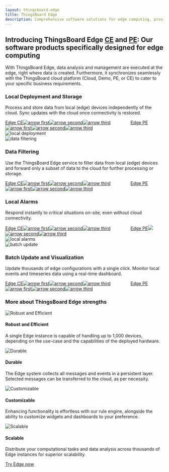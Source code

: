 ```yaml
---
layout: thingsboard-edge
title: ThingsBoard Edge
description: Comprehensive software solutions for edge computing, providing data analysis and management at the source of data creation.
---
```


<section id="intro">
	<main>
		<h1 class="intro_title">Introducing ThingsBoard Edge <a href="/docs/edge/getting-started-guides/what-is-edge/">CE</a> and <a href="/docs/pe/edge/getting-started-guides/what-is-edge/">PE</a>: Our software products specifically designed for edge computing</h1>
        <p class="labeling">With ThingsBoard Edge, data analysis and management are executed at the edge, right where data is created. Furthermore, it synchronizes seamlessly with the ThingsBoard cloud platform  (Cloud, Demo, PE, or CE) to cater to your specific business requirements.</p>
	</main>
</section>

<section id="local-deployment">
    <main>
        <div id="background">
            <div class="main1"></div><div class="small1"></div><div class="small2"></div><div class="small3"></div><div class="small4"></div>
        </div>
        <div class="block">
            <div class="feature-des"><h3 class="item-heading">Local Deployment and Storage</h3>
                <p>Process and store data from local (edge) devices independently of the cloud. Sync updates with the cloud once connectivity is restored.</p>
                <a class="read-more-button" href="/docs/edge/getting-started-guides/what-is-edge/">Edge CE<img class="arrow first" src="https://img.thingsboard.io/pe/read-more-arrow.svg" alt="arrow first"><img class="arrow second" src="https://img.thingsboard.io/pe/read-more-arrow.svg" alt="arrow second"><img class="arrow third" src="https://img.thingsboard.io/pe/read-more-arrow.svg" alt="arrow third"></a>
                <a class="read-more-button" style="margin-left: 60px;" href="/docs/pe/edge/getting-started-guides/what-is-edge/">Edge PE<img class="arrow first" src="https://img.thingsboard.io/pe/read-more-arrow.svg" alt="arrow first"><img class="arrow second" src="https://img.thingsboard.io/pe/read-more-arrow.svg" alt="arrow second"><img class="arrow third" src="https://img.thingsboard.io/pe/read-more-arrow.svg" alt="arrow third"></a>
            </div>
            <div class="block-img">
                <img src="https://img.thingsboard.io/edge/local-deployment.svg" alt="local deployment">
            </div>
        </div>
    </main>
</section>

<section id="data-filtering">
    <main>
        <div class="block">
            <div class="block-img">
                <img src="https://img.thingsboard.io/edge/data-filtering.svg" alt="data filtering">
            </div>
            <div class="feature-des"><h3 class="item-heading">Data Filtering</h3>
                <p>Use the ThingsBoard Edge service to filter data from local (edge) devices and forward only a subset of data to the cloud for further processing or storage.</p>
                <a class="read-more-button" href="/docs/edge/getting-started-guides/what-is-edge/">Edge CE<img class="arrow first" src="https://img.thingsboard.io/pe/read-more-arrow.svg" alt="arrow first"><img class="arrow second" src="https://img.thingsboard.io/pe/read-more-arrow.svg" alt="arrow second"><img class="arrow third" src="https://img.thingsboard.io/pe/read-more-arrow.svg" alt="arrow third"></a>
                <a class="read-more-button" style="margin-left: 60px;" href="/docs/pe/edge/getting-started-guides/what-is-edge/">Edge PE<img class="arrow first" src="https://img.thingsboard.io/pe/read-more-arrow.svg" alt="arrow first"><img class="arrow second" src="https://img.thingsboard.io/pe/read-more-arrow.svg" alt="arrow second"><img class="arrow third" src="https://img.thingsboard.io/pe/read-more-arrow.svg" alt="arrow third"></a>
            </div>
        </div>
    </main>
</section>

<section id="local-alarms">
    <main>
        <div id="background">
            <div class="main2"></div><div class="small5"></div><div class="small6"></div><div class="small7"></div>
        </div>
        <div class="block">
            <div class="feature-des"><h3 class="item-heading">Local Alarms</h3>
                <p>Respond instantly to critical situations on-site, even without cloud connectivity.</p>
                <a class="read-more-button" href="/docs/edge/getting-started-guides/what-is-edge/">Edge CE<img class="arrow first" src="https://img.thingsboard.io/pe/read-more-arrow.svg" alt="arrow first"><img class="arrow second" src="https://img.thingsboard.io/pe/read-more-arrow.svg" alt="arrow second"><img class="arrow third" src="https://img.thingsboard.io/pe/read-more-arrow.svg" alt="arrow third"></a>
                <a class="read-more-button" style="margin-left: 60px;" href="/docs/pe/edge/getting-started-guides/what-is-edge/">Edge PE<img class="arrow first" src="https://img.thingsboard.io/pe/read-more-arrow.svg"><img class="arrow second" src="https://img.thingsboard.io/pe/read-more-arrow.svg" alt="arrow second"><img class="arrow third" src="https://img.thingsboard.io/pe/read-more-arrow.svg" alt="arrow third"></a>
            </div>
            <div class="block-img">
                <img src="https://img.thingsboard.io/edge/local-alarms.svg" alt="local alarms">
            </div>
        </div>
    </main>
</section>

<section id="batch-update">
    <main>
        <div class="block">
            <div class="block-img">
                <img src="https://img.thingsboard.io/edge/batch-update.svg" alt="batch update">
            </div>
            <div class="feature-des"><h3 class="item-heading">Batch Update and Visualization</h3>
                <p>Update thousands of edge configurations with a single click. Monitor local events and timeseries data using a real-time dashboard.</p>
                <a class="read-more-button" href="/docs/edge/getting-started-guides/what-is-edge/">Edge CE<img class="arrow first" src="https://img.thingsboard.io/pe/read-more-arrow.svg" alt="arrow first"><img class="arrow second" src="https://img.thingsboard.io/pe/read-more-arrow.svg" alt="arrow second"><img class="arrow third" src="https://img.thingsboard.io/pe/read-more-arrow.svg" alt="arrow third"></a>
                <a class="read-more-button" style="margin-left: 60px;" href="/docs/pe/edge/getting-started-guides/what-is-edge/">Edge PE<img class="arrow first" src="https://img.thingsboard.io/pe/read-more-arrow.svg" alt="arrow first"><img class="arrow second" src="https://img.thingsboard.io/pe/read-more-arrow.svg" alt="arrow second"><img class="arrow third" src="https://img.thingsboard.io/pe/read-more-arrow.svg" alt="arrow third"></a>
            </div>
        </div>
    </main>
</section>


<section id="bottom-features">
    <main>
        <div id="background">
            <div class="main3"></div><div class="small8"></div>
        </div>
        <h3>More about ThingsBoard Edge strengths</h3>
        <div class="cards row">
            <div class="col-lg-6">
                <div class="block">
                    <img src="https://img.thingsboard.io/edge/robust-icon.svg" alt="Robust and Efficient">
                    <div>
                        <h4 class="title">Robust and Efficient</h4>
                        <p>A single Edge instance is capable of handling up to 1,000 devices, depending on the use-case and the capabilities of the deployed hardware.</p>
                    </div>
                </div>
            </div>
            <div class="col-lg-6">
                <div class="block"><img src="https://img.thingsboard.io/edge/durable-icon.svg" alt="Durable">
                    <div>
                        <h4 class="title">Durable</h4>
                        <p>The Edge system collects all messages and events in a persistent layer. Selected messages can be transferred to the cloud, as per necessity.</p>
                    </div>
                </div>
            </div>
            <div class="col-lg-6">
                <div class="block"><img src="https://img.thingsboard.io/edge/customizable-icon.svg" alt="Customizable">
                    <div>
                    <h4 class="title">Customizable</h4>
                    <p>Enhancing functionality is effortless with our rule engine, alongside the ability to customize widgets and dashboards to your preference.</p>
                    </div>
                </div>
            </div>
            <div class="col-lg-6">
                <div class="block"><img src="https://img.thingsboard.io/edge/scalable-icon.svg" alt="Scalable">
                    <div>
                    <h4 class="title">Scalable</h4>
                    <p>Distribute your computational tasks and data analysis across thousands of Edge instances for superior scalability.</p>
                    </div>
                </div>
            </div>
        </div>
    </main>
</section>

<section id="bottom">
    <a href="/docs/edge/getting-started/" class="bottom-button">Try Edge now</a>
</section>
